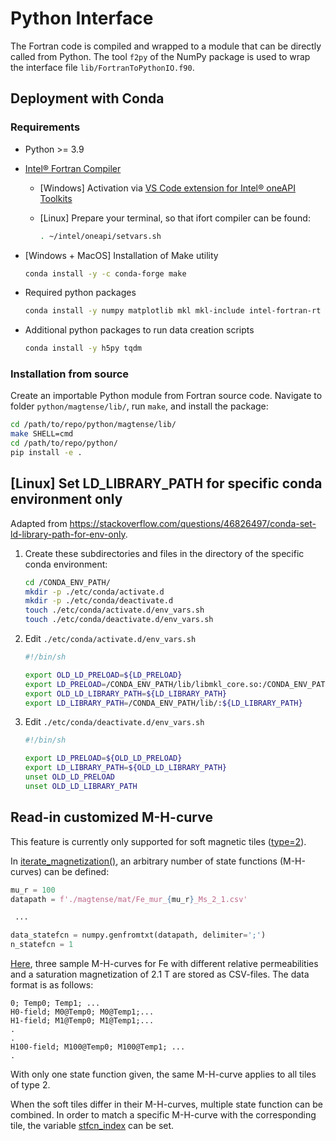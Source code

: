 # Python Interface

The Fortran code is compiled and wrapped to a module that can be directly called from Python.
The tool `f2py` of the NumPy package is used to wrap the interface file `lib/FortranToPythonIO.f90`.

## Deployment with Conda

### Requirements

- Python >= 3.9

- [Intel® Fortran Compiler](https://www.intel.com/content/www/us/en/developer/articles/tool/oneapi-standalone-components.html#fortran)

    - [Windows] Activation via [VS Code extension for Intel® oneAPI Toolkits](https://github.com/intel/vscode-oneapi-environment-configurator)

    - [Linux] Prepare your terminal, so that ifort compiler can be found:

        ```bash
        . ~/intel/oneapi/setvars.sh
        ```

- [Windows + MacOS] Installation of Make utility

    ```bash
    conda install -y -c conda-forge make
    ```

- Required python packages

    ```bash
    conda install -y numpy matplotlib mkl mkl-include intel-fortran-rt
    ```

- Additional python packages to run data creation scripts

    ```bash
    conda install -y h5py tqdm
    ```

### Installation from source

Create an importable Python module from Fortran source code.
Navigate to folder `python/magtense/lib/`, run `make`, and install the package:

```bash
cd /path/to/repo/python/magtense/lib/
make SHELL=cmd
cd /path/to/repo/python/
pip install -e .
```

## [Linux] Set LD_LIBRARY_PATH for specific conda environment only

Adapted from https://stackoverflow.com/questions/46826497/conda-set-ld-library-path-for-env-only.

1. Create these subdirectories and files in the directory of the specific conda environment:
    ```sh
    cd /CONDA_ENV_PATH/
    mkdir -p ./etc/conda/activate.d
    mkdir -p ./etc/conda/deactivate.d
    touch ./etc/conda/activate.d/env_vars.sh
    touch ./etc/conda/deactivate.d/env_vars.sh
    ```
2. Edit `./etc/conda/activate.d/env_vars.sh`
    ```sh
    #!/bin/sh

    export OLD_LD_PRELOAD=${LD_PRELOAD}
    export LD_PRELOAD=/CONDA_ENV_PATH/lib/libmkl_core.so:/CONDA_ENV_PATH/lib/libmkl_intel_lp64.so:/CONDA_ENV_PATH/lib/libmkl_intel_thread.so:/CONDA_ENV_PATH/lib/libiomp5.so:${LD_PRELOAD}
    export OLD_LD_LIBRARY_PATH=${LD_LIBRARY_PATH}
    export LD_LIBRARY_PATH=/CONDA_ENV_PATH/lib/:${LD_LIBRARY_PATH}
    ```

3. Edit `./etc/conda/deactivate.d/env_vars.sh`
    ```sh
    #!/bin/sh

    export LD_PRELOAD=${OLD_LD_PRELOAD}
    export LD_LIBRARY_PATH=${OLD_LD_LIBRARY_PATH}
    unset OLD_LD_PRELOAD
    unset OLD_LD_LIBRARY_PATH
    ```

## Read-in customized M-H-curve

This feature is currently only supported for soft magnetic tiles ([type=2](magtense/magtense.py#L49)).

In  [iterate_magnetization()](magtense/magtense.py#L611), an arbitrary number of state functions (M-H-curves) can be defined:

```python
mu_r = 100
datapath = f'./magtense/mat/Fe_mur_{mu_r}_Ms_2_1.csv'

 ...

data_statefcn = numpy.genfromtxt(datapath, delimiter=';')
n_statefcn = 1
```

[Here](magtense/mat), three sample M-H-curves for Fe with different relative permeabilities and a saturation magnetization of 2.1 T are stored as CSV-files. The data format is as follows:

```csv
0; Temp0; Temp1; ...
H0-field; M0@Temp0; M0@Temp1;...
H1-field; M1@Temp0; M1@Temp1;...
.
.
H100-field; M100@Temp0; M100@Temp1; ...
.
```

With only one state function given, the same M-H-curve applies to all tiles of type 2.

When the soft tiles differ in their M-H-curves, multiple state function can be combined. In order to match a specific M-H-curve with the corresponding tile, the variable [stfcn_index](magtense/magtense.py#L54) can be set.

